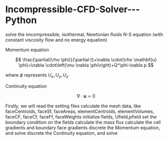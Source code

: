 # Incompressible-CFD-Solver---Python
solve the imcompressible, isothermal, Newtonian fluids N-S equation (with constant viscosity flow and no energy equation)

Momentum equation

$$
\frac{\partial(\rho \phi)}{\partial t}+\nabla \cdot(\rho \mathbf{u} \phi)=\nabla \cdot\left(\mu \nabla \phi\right)+Q^\phi-\nabla p
$$

where $\phi$ represents $U_x, U_y, U_z$

Continuity equation

$$
\nabla \cdot\mathbf{u}=0
$$

Firstly, we will read the setting files
calculate the mesh data, like faceCentroids, faceSf, faceAreas, elementCentroids, elementVolumes, faceCF, faceCf, faceFf, faceWeights
initialize fields, Ufield,pfield
set the boundary condition on the fields
calculate the mass flux
calculate the cell gradients and boundary face gradients
discrete the Momentum equation, and solve
discrete the Continuity equation, and solve
